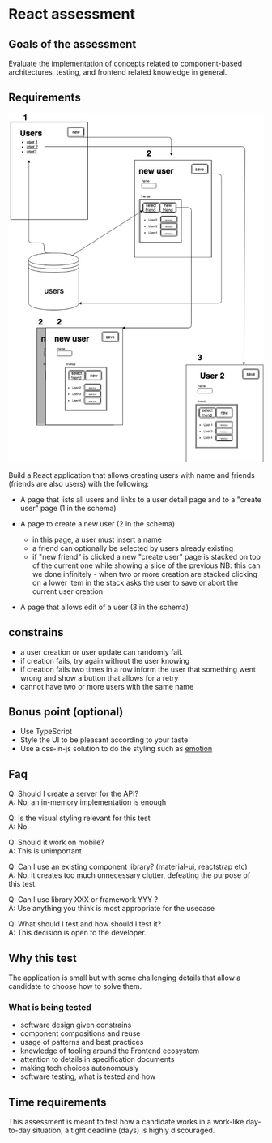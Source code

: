 # React assessment

## Goals of the assessment

Evaluate the implementation of concepts related to component-based architectures, testing, and frontend related knowledge in general.

## Requirements

![schema](schema.jpg)

Build a React application that allows creating users with name and friends (friends are also users) with the following:

- A page that lists all users and links to a user detail page and to a "create user" page (1 in the schema)
- A page to create a new user (2 in the schema)

  - in this page, a user must insert a name
  - a friend can optionally be selected by users already existing
  - if "new friend" is clicked a new "create user" page is stacked on top of the current one while showing a slice of the previous
    NB: this can we done infinitely - when two or more creation are stacked clicking on a lower item in the stack asks the user to save or abort the current user creation

- A page that allows edit of a user (3 in the schema)

## constrains

- a user creation or user update can randomly fail.
- if creation fails, try again without the user knowing
- if creation fails two times in a row inform the user that something went wrong and show a button that allows for a retry
- cannot have two or more users with the same name

## Bonus point (optional)

- Use TypeScript
- Style the UI to be pleasant according to your taste
- Use a css-in-js solution to do the styling such as [emotion](https://emotion.sh/)

## Faq

Q: Should I create a server for the API?  
A: No, an in-memory implementation is enough

Q: Is the visual styling relevant for this test  
A: No

Q: Should it work on mobile?  
A: This is unimportant

Q: Can I use an existing component library? (material-ui, reactstrap etc)  
A: No, it creates too much unnecessary clutter, defeating the purpose of this test.

Q: Can I use library XXX or framework YYY ?  
A: Use anything you think is most appropriate for the usecase

Q: What should I test and how should I test it?  
A: This decision is open to the developer.

## Why this test

The application is small but with some challenging details that allow a candidate to choose how to solve them.

### What is being tested

- software design given constrains
- component compositions and reuse
- usage of patterns and best practices
- knowledge of tooling around the Frontend ecosystem
- attention to details in specification documents
- making tech choices autonomously
- software testing, what is tested and how

## Time requirements

This assessment is meant to test how a candidate works in a work-like day-to-day situation, a tight deadline (days) is highly discouraged.
